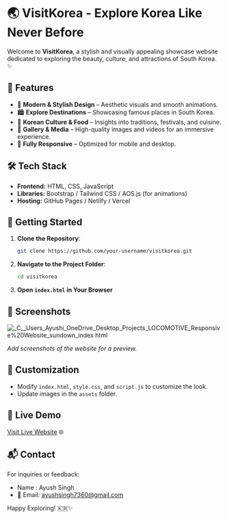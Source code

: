 # 🌏 VisitKorea - Explore Korea Like Never Before

Welcome to **VisitKorea**, a stylish and visually appealing showcase website dedicated to exploring the beauty, culture, and attractions of South Korea. ✨

## 🌟 Features

- 🎨 **Modern & Stylish Design** – Aesthetic visuals and smooth animations.
- 🏙️ **Explore Destinations** – Showcasing famous places in South Korea.
- 🍜 **Korean Culture & Food** – Insights into traditions, festivals, and cuisine.
- 📸 **Gallery & Media** – High-quality images and videos for an immersive experience.
- 📱 **Fully Responsive** – Optimized for mobile and desktop.

## 🛠️ Tech Stack

- **Frontend:** HTML, CSS, JavaScript
- **Libraries:** Bootstrap / Tailwind CSS / AOS.js (for animations)
- **Hosting:** GitHub Pages / Netlify / Vercel

## 🚀 Getting Started

1. **Clone the Repository**:
   ```sh
   git clone https://github.com/your-username/visitkorea.git
   ```
2. **Navigate to the Project Folder**:
   ```sh
   cd visitkorea
   ```
3. **Open `index.html` in Your Browser**

## 📸 Screenshots
![_C__Users_Ayushi_OneDrive_Desktop_Projects_LOCOMOTIVE_Responsive%20Website_sundown_index html](https://github.com/user-attachments/assets/e31eb469-20a5-49f0-b80a-a27b4a460a2a)

_Add screenshots of the website for a preview._

## 🎨 Customization

- Modify `index.html`, `style.css`, and `script.js` to customize the look.
- Update images in the `assets` folder.

## 🔗 Live Demo
[Visit Live Website](https://inspiring-tiramisu-2e96a1.netlify.app/) 🌐

## 📬 Contact
For inquiries or feedback:
- Name : Ayush Singh
- 📧 Email: ayushsingh7360@gmail.com
  
Happy Exploring! 🇰🇷✨
